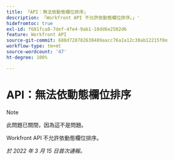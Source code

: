 ```yaml
---
title: 「API：無法依動態欄位排序」
description: 「Workfront API 不允許依動態欄位排序。」'
hidefromtoc: true
exl-id: f681fca8-7def-4fe4-9ab1-18dd6e2502d6
feature: Workfront API
source-git-commit: 688d728782638489aacc76a1a12c38ab12215f8e
workflow-type: tm+mt
source-wordcount: '47'
ht-degree: 100%

---
```


# API：無法依動態欄位排序

<!--Requested article: Article exists to let people know they can't do this.-->

>[!NOTE]
>
>此問題已關閉，因為這不是問題。

Workfront API 不允許依動態欄位排序。

_於 2022 年 3 月 15 日首次通報。_
